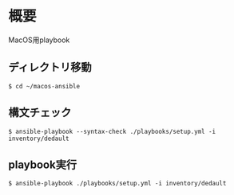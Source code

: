 # 概要
MacOS用playbook

## ディレクトリ移動
`$ cd ~/macos-ansible`
## 構文チェック
`$ ansible-playbook --syntax-check ./playbooks/setup.yml -i inventory/dedault`
## playbook実行
`$ ansible-playbook ./playbooks/setup.yml -i inventory/dedault`
